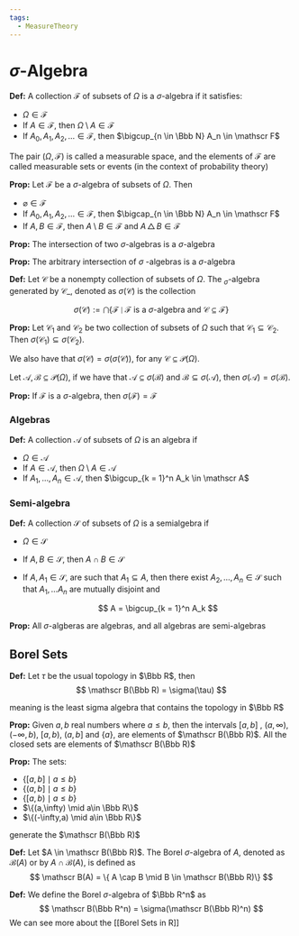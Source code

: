 ```yaml
---
tags:
  - MeasureTheory
---
```

# $\sigma$-Algebra

**Def:** A collection $\mathscr{F}$ of subsets of $\Omega$ is a $\sigma$-algebra if it satisfies:
- $\Omega \in \mathscr F$
- If $A \in \mathscr F$, then $\Omega\setminus A \in \mathscr F$
- If $A_0, A_1, A_2, \dots \in \mathscr F$, then $\bigcup_{n \in \Bbb N} A_n \in \mathscr F$

The pair $(\Omega, \mathscr F)$ is called a measurable space, and the elements of $\mathscr F$ are called measurable sets or events (in the context of probability theory)

**Prop:** Let $\mathscr F$ be a $\sigma$-algebra of subsets of $\Omega$. Then
- $\varnothing \in \mathscr F$
- If $A_0, A_1, A_2, \dots \in \mathscr F$, then $\bigcap_{n \in \Bbb N} A_n \in \mathscr F$
- If $A, B \in \mathscr F$, then $A \setminus B \in \mathscr F$ and $A \, \triangle \, B \in \mathscr F$

**Prop:** The intersection of two $\sigma$-algebras is a $\sigma$-algebra

**Prop:** The arbitrary intersection of $\sigma$ -algebras is a $\sigma$-algebra

********Def:******** Let $\mathscr C$ be a nonempty collection of subsets of $\Omega$. The $_\sigma$-algebra generated by $\mathscr C$_, denoted as $\sigma(\mathscr C)$ is the collection

$$ \sigma(\mathscr C) := \bigcap\{ \mathscr F \mid \mathscr F \text{ is a $\sigma$-algebra and } \mathscr{C \subseteq F}\} $$

**Prop:** Let $\mathscr C_1$ and $\mathscr C_2$ be two collection of subsets of $\Omega$ such that $\mathscr C_1 \subseteq \mathscr C_2$. Then ${\sigma(\mathscr C_1) \subseteq \sigma(\mathscr C_2)}$. 

We also have that $\sigma(\mathscr C) = \sigma(\sigma(\mathscr C))$, for any $\mathscr C \subseteq \mathcal P(\Omega)$. 

Let $\mathscr A, \mathscr B \subseteq \mathcal P(\Omega)$, if we have that $\mathscr A \subseteq \sigma(\mathscr B)$ and $\mathscr B \subseteq \sigma(\mathscr A)$, then $\sigma(\mathscr A) = \sigma(\mathscr B)$. 

**Prop:** If $\mathscr F$ is a $\sigma$-algebra, then $\sigma(\mathscr F) = \mathscr F$

### Algebras

**Def:** A collection $\mathscr A$ of subsets of $\Omega$ is an algebra if
- $\Omega \in \mathscr A$
- If $A \in \mathscr A$, then $\Omega \setminus A \in \mathscr A$
- If $A_1, \dots, A_n \in \mathscr A$, then $\bigcup_{k = 1}^n A_k \in \mathscr A$

### Semi-algebra

********Def:******** A collection $\mathscr S$ of subsets of $\Omega$ is a semialgebra if

- $\Omega \in \mathscr S$
    
- If $A, B \in \mathscr S$, then $A \cap B \in \mathscr S$
    
- If $A, A_1 \in \mathscr S$, are such that $A_1 \subseteq A$, then there exist $A_2, \dots, A_n \in \mathscr S$ such that ${A_1, \dots A_n}$ are mutually disjoint and
    
    $$ A = \bigcup_{k = 1}^n A_k $$
    

**Prop:** All $\sigma$-algberas are algebras, and all algebras are semi-algebras
## Borel Sets

********Def:******** Let $\tau$ be the usual topology in $\Bbb R$, then
$$ \mathscr B(\Bbb R) = \sigma(\tau) $$

meaning is the least sigma algebra that contains the topology in $\Bbb R$

**Prop:** Given $a, b$ real numbers where $a \le b$, then the intervals $[a,b]$ , $(a, \infty)$, $(-\infty, b)$, $[a,b)$, $(a, b]$ and $\{ a\}$, are elements of $\mathscr B(\Bbb R)$. All the closed sets are elements of $\mathscr B(\Bbb R)$

**************Prop:************** The sets:
- $\{[a,b] \mid a\le b\}$
- $\{(a,b] \mid a\le b\}$
- $\{[a,b) \mid a\le b\}$
- $\{(a,\infty) \mid a\in \Bbb R\}$
- $\{(-\infty,a) \mid a\in \Bbb R\}$

generate the $\mathscr B(\Bbb R)$

********Def:******** Let $A \in \mathscr B(\Bbb R)$. The Borel $\sigma$-algebra of $A$, denoted as $\mathscr B(A)$ or by ${A \cap \mathscr B(A)}$, is defined as
$$ \mathscr B(A) = \{ A \cap B \mid B \in \mathscr B(\Bbb R)\} $$

**Def:** We define the Borel $\sigma$-algebra of $\Bbb R^n$ as $$ \mathscr B(\Bbb R^n) = \sigma(\mathscr B(\Bbb R)^n) $$
We can see more about the [[Borel Sets in R]]